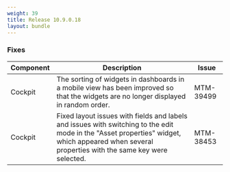 ```yaml
---
weight: 39
title: Release 10.9.0.18
layout: bundle
---
```


<!--10.9.0.13 - 10.9.0.18 -->

### Fixes

<div><table ><colgroup>
<col style="width: 15%;"><col style="width: 70%;"><col style="width: 15%;"></colgroup>
<thead><tr>
<th>
Component</th>
<th>
Description</th>
<th>
Issue</th>
</tr>
</thead><tbody>

<tr>
<td>
Cockpit</td>
<td > The sorting of widgets in dashboards in a mobile view has been improved so that the widgets are no longer displayed in random order.</td>
<td>
MTM-39499</td>
</tr>

<tr>
<td>
Cockpit</td>
<td > Fixed layout issues with fields and labels and issues with switching to the edit mode in the "Asset properties" widget, which appeared when several properties with the same key were selected.</td>
<td>
MTM-38453</td>
</tr>

</tbody></table></div>
